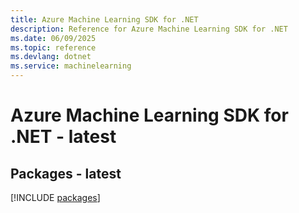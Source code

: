 ```yaml
---
title: Azure Machine Learning SDK for .NET
description: Reference for Azure Machine Learning SDK for .NET
ms.date: 06/09/2025
ms.topic: reference
ms.devlang: dotnet
ms.service: machinelearning
---
```

# Azure Machine Learning SDK for .NET - latest
## Packages - latest
[!INCLUDE [packages](machine-learning-index.md)]